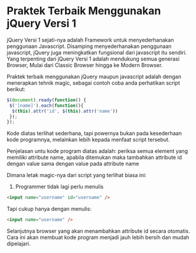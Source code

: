 # Praktek Terbaik Menggunakan jQuery Versi 1
jQuery Versi 1 sejati-nya adalah Framework untuk menyederhanakan penggunaan Javascript.
Disamping menyederhanakan penggunaan javascript, jQuery juga meningkatkan fungsional dari javascript itu sendiri.
Yang terpenting dari jQuery Versi 1 adalah mendukung semua generasi Browser, Mulai dari Classic Browser hingga ke Modern Browser.

Praktek terbaik menggunakan jQuery maupun javascript adalah dengan menerapkan tehnik magic, sebagai contoh coba anda perhatikan script berikut:

```Javascript
$(document).ready(function() {
 $('[name]').each(function(){
  $(this).attr('id', $(this).attr('name'))
 });
});
```

Kode diatas terlihat sederhana, tapi powernya bukan pada kesederhaan kode programnya, melainkan lebih kepada menfaat script tersebut.

Penjelasan untu kode program diatas adalah: periksa semua element yang memiliki attribute name, apabila ditemukan maka tambahkan attribute id dengan value sama dengan value pada attribute name

Dimana letak magic-nya dari script yang terlihat biasa ini:
1. Programmer tidak lagi perlu menulis
```Html
<input name="username" id="username" />
```
Tapi cukup hanya dengan menulis: 
```html
<input name="username" />
```
Selanjutnya browser yang akan menambahkan attribute id secara otomatis. Cara ini akan membuat kode program menjadi jauh lebih bersih dan mudah dipelajari.
